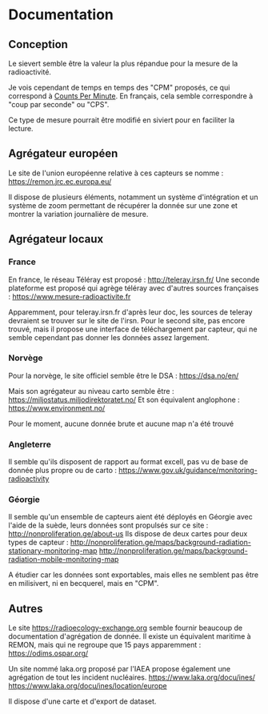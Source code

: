 # Documentation 

## Conception

Le sievert semble être la valeur la plus répandue pour la mesure de la radioactivité.

Je vois cependant de temps en temps des "CPM" proposés, ce qui correspond à [Counts Per Minute](https://en.wikipedia.org/wiki/Counts_per_minute).
En français, cela semble correspondre à "coup par seconde" ou "CPS".


Ce type de mesure pourrait être modifié en siviert pour en faciliter la lecture.



## Agrégateur européen

Le site de l'union européenne relative à ces capteurs se nomme : https://remon.jrc.ec.europa.eu/

Il dispose de plusieurs éléments, notamment un système d'intégration et un système de zoom permettant de récupérer la donnée sur une zone et montrer la variation journalière de mesure.

## Agrégateur locaux

### France
En france, le réseau Téléray est proposé : http://teleray.irsn.fr/
Une seconde plateforme est proposé qui agrège téléray avec d'autres sources françaises : https://www.mesure-radioactivite.fr

Apparemment, pour teleray.irsn.fr d'après leur doc, les sources de teleray devraient se trouver sur le site de l'irsn.
Pour le second site, pas encore trouvé, mais il propose une interface de téléchargement par capteur, qui ne semble cependant pas donner les données assez largement.

### Norvège

Pour la norvège, le site officiel semble être le DSA : 
https://dsa.no/en/

Mais son agrégateur au niveau carto semble être : https://miljostatus.miljodirektoratet.no/
Et son équivalent anglophone : https://www.environment.no/

Pour le moment, aucune donnée brute et aucune map n'a été trouvé

### Angleterre

Il semble qu'ils disposent de rapport au format excell, pas vu de base de donnée plus propre ou de carto : https://www.gov.uk/guidance/monitoring-radioactivity

### Géorgie

Il semble qu'un ensemble de capteurs aient été déployés en Géorgie avec l'aide de la suède, leurs données sont propulsés sur ce site : http://nonproliferation.ge/about-us
Ils dispose de deux cartes pour deux types de capteur : 
http://nonproliferation.ge/maps/background-radiation-stationary-monitoring-map
http://nonproliferation.ge/maps/background-radiation-mobile-monitoring-map

A étudier car les données sont exportables, mais elles ne semblent pas être en milisivert, ni en becquerel, mais en "CPM".

## Autres

Le site https://radioecology-exchange.org semble fournir beaucoup de documentation d'agrégation de donnée.
Il existe un équivalent maritime à REMON, mais qui ne regroupe que 15 pays apparemment : https://odims.ospar.org/

Un site nommé laka.org proposé par l'IAEA propose également une agrégation de tout les incident nucléaires.
https://www.laka.org/docu/ines/
https://www.laka.org/docu/ines/location/europe

Il dispose d'une carte et d'export de dataset.
